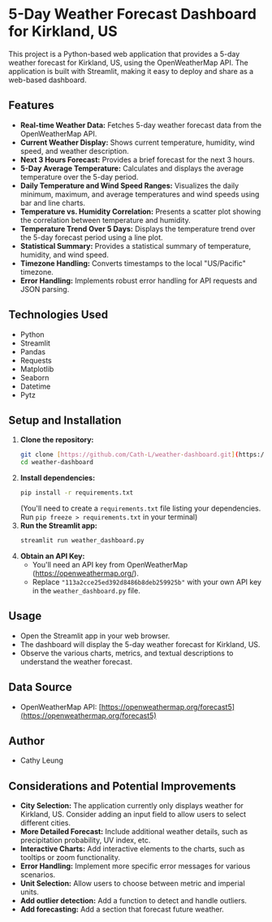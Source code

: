 # 5-Day Weather Forecast Dashboard for Kirkland, US

This project is a Python-based web application that provides a 5-day weather forecast for Kirkland, US, using the OpenWeatherMap API. The application is built with Streamlit, making it easy to deploy and share as a web-based dashboard.

## Features

* **Real-time Weather Data:** Fetches 5-day weather forecast data from the OpenWeatherMap API.
* **Current Weather Display:** Shows current temperature, humidity, wind speed, and weather description.
* **Next 3 Hours Forecast:** Provides a brief forecast for the next 3 hours.
* **5-Day Average Temperature:** Calculates and displays the average temperature over the 5-day period.
* **Daily Temperature and Wind Speed Ranges:** Visualizes the daily minimum, maximum, and average temperatures and wind speeds using bar and line charts.
* **Temperature vs. Humidity Correlation:** Presents a scatter plot showing the correlation between temperature and humidity.
* **Temperature Trend Over 5 Days:** Displays the temperature trend over the 5-day forecast period using a line plot.
* **Statistical Summary:** Provides a statistical summary of temperature, humidity, and wind speed.
* **Timezone Handling:** Converts timestamps to the local "US/Pacific" timezone.
* **Error Handling:** Implements robust error handling for API requests and JSON parsing.

## Technologies Used

* Python
* Streamlit
* Pandas
* Requests
* Matplotlib
* Seaborn
* Datetime
* Pytz

## Setup and Installation

1.  **Clone the repository:**
    ```bash
    git clone [https://github.com/Cath-L/weather-dashboard.git](https://github.com/Cath-L/weather-dashboard.git)
    cd weather-dashboard
    ```
2.  **Install dependencies:**
    ```bash
    pip install -r requirements.txt
    ```
    (You'll need to create a `requirements.txt` file listing your dependencies. Run `pip freeze > requirements.txt` in your terminal)
3.  **Run the Streamlit app:**
    ```bash
    streamlit run weather_dashboard.py
    ```
4.  **Obtain an API Key:**
    * You'll need an API key from OpenWeatherMap (https://openweathermap.org/).
    * Replace `"113a2cce25ed392d8486b8deb259925b"` with your own API key in the `weather_dashboard.py` file.

## Usage

* Open the Streamlit app in your web browser.
* The dashboard will display the 5-day weather forecast for Kirkland, US.
* Observe the various charts, metrics, and textual descriptions to understand the weather forecast.

## Data Source

* OpenWeatherMap API: [https://openweathermap.org/forecast5](https://openweathermap.org/forecast5)

## Author

* Cathy Leung

## Considerations and Potential Improvements

* **City Selection:** The application currently only displays weather for Kirkland, US. Consider adding an input field to allow users to select different cities.
* **More Detailed Forecast:** Include additional weather details, such as precipitation probability, UV index, etc.
* **Interactive Charts:** Add interactive elements to the charts, such as tooltips or zoom functionality.
* **Error Handling:** Implement more specific error messages for various scenarios.
* **Unit Selection:** Allow users to choose between metric and imperial units.
* **Add outlier detection:** Add a function to detect and handle outliers.
* **Add forecasting:** Add a section that forecast future weather.
